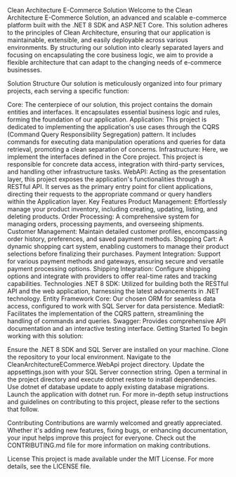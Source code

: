 Clean Architecture E-Commerce Solution
Welcome to the Clean Architecture E-Commerce Solution, an advanced and scalable e-commerce platform built with the .NET 8 SDK and ASP.NET Core. This solution adheres to the principles of Clean Architecture, ensuring that our application is maintainable, extensible, and easily deployable across various environments. By structuring our solution into clearly separated layers and focusing on encapsulating the core business logic, we aim to provide a flexible architecture that can adapt to the changing needs of e-commerce businesses.

Solution Structure
Our solution is meticulously organized into four primary projects, each serving a specific function:

Core: The centerpiece of our solution, this project contains the domain entities and interfaces. It encapsulates essential business logic and rules, forming the foundation of our application.
Application: This project is dedicated to implementing the application's use cases through the CQRS (Command Query Responsibility Segregation) pattern. It includes commands for executing data manipulation operations and queries for data retrieval, promoting a clean separation of concerns.
Infrastructure: Here, we implement the interfaces defined in the Core project. This project is responsible for concrete data access, integration with third-party services, and handling other infrastructure tasks.
WebAPI: Acting as the presentation layer, this project exposes the application's functionalities through a RESTful API. It serves as the primary entry point for client applications, directing their requests to the appropriate command or query handlers within the Application layer.
Key Features
Product Management: Effortlessly manage your product inventory, including creating, updating, listing, and deleting products.
Order Processing: A comprehensive system for managing orders, processing payments, and overseeing shipments.
Customer Management: Maintain detailed customer profiles, encompassing order history, preferences, and saved payment methods.
Shopping Cart: A dynamic shopping cart system, enabling customers to manage their product selections before finalizing their purchases.
Payment Integration: Support for various payment methods and gateways, ensuring secure and versatile payment processing options.
Shipping Integration: Configure shipping options and integrate with providers to offer real-time rates and tracking capabilities.
Technologies
.NET 8 SDK: Utilized for building both the RESTful API and the web application, harnessing the latest advancements in .NET technology.
Entity Framework Core: Our chosen ORM for seamless data access, configured to work with SQL Server for data persistence.
MediatR: Facilitates the implementation of the CQRS pattern, streamlining the handling of commands and queries.
Swagger: Provides comprehensive API documentation and an interactive testing interface.
Getting Started
To begin working with this solution:

Ensure the .NET 8 SDK and SQL Server are installed on your machine.
Clone the repository to your local environment.
Navigate to the CleanArchitectureECommerce.WebApi project directory. Update the appsettings.json with your SQL Server connection string.
Open a terminal in the project directory and execute dotnet restore to install dependencies.
Use dotnet ef database update to apply existing database migrations.
Launch the application with dotnet run.
For more in-depth setup instructions and guidelines on contributing to this project, please refer to the sections that follow.

Contributing
Contributions are warmly welcomed and greatly appreciated. Whether it's adding new features, fixing bugs, or enhancing documentation, your input helps improve this project for everyone. Check out the CONTRIBUTING.md file for more information on making contributions.

License
This project is made available under the MIT License. For more details, see the LICENSE file.
